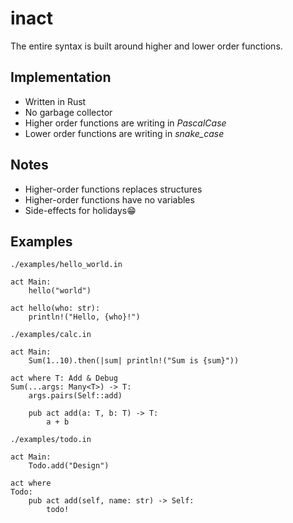 # inact

The entire syntax is built around higher and lower order functions.

## Implementation

- Written in Rust
- No garbage collector
- Higher order functions are writing in *PascalCase*
- Lower order functions are writing in *snake_case*

## Notes

- Higher-order functions replaces structures
- Higher-order functions have no variables
- Side-effects for holidays😁

## Examples

`./examples/hello_world.in`

```inact
act Main:
    hello("world")

act hello(who: str):
    println!("Hello, {who}!")
```

`./examples/calc.in`

```inact
act Main:
    Sum(1..10).then(|sum| println!("Sum is {sum}"))

act where T: Add & Debug
Sum(...args: Many<T>) -> T:
    args.pairs(Self::add)

    pub act add(a: T, b: T) -> T:
        a + b
```

`./examples/todo.in`

```inact
act Main:
    Todo.add("Design")

act where
Todo:
    pub act add(self, name: str) -> Self:
        todo!
```
